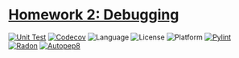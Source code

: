 # [Homework 2: Debugging](https://txt.github.io/se24fall/debug.html)

[![Unit Test](https://github.com/CSC-510-G55/hw2/actions/workflows/testsuite.yml/badge.svg)](https://github.com/CSC-510-G55/hw2/actions/workflows/testsuite.yml)
[![Codecov](https://codecov.io/gh/CSC-510-G55/hw2/graph/badge.svg)](https://codecov.io/gh/CSC-510-G55/hw2)
![Language](https://img.shields.io/badge/language-python%20v3.13-green)
![License](https://img.shields.io/badge/license-MIT-green)
![Platform](https://img.shields.io/badge/platform-linux-green)
[![Pylint](https://github.com/CSC-510-G55/hw2/actions/workflows/pylint.yml/badge.svg)](https://github.com/CSC-510-G55/hw2/actions/workflows/pylint.yml)
[![Radon](https://github.com/CSC-510-G55/hw2/actions/workflows/radon.yml/badge.svg)](https://github.com/CSC-510-G55/hw2/actions/workflows/radon.yml)
[![Autopep8](https://github.com/CSC-510-G55/hw2/actions/workflows/autopep8.yml/badge.svg)](https://github.com/CSC-510-G55/hw2/actions/workflows/autopep8.yml)